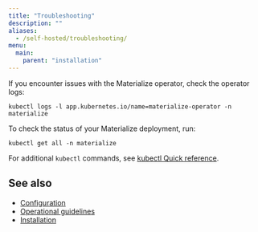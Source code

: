 ```yaml
---
title: "Troubleshooting"
description: ""
aliases:
  - /self-hosted/troubleshooting/
menu:
  main:
    parent: "installation"
---
```


If you encounter issues with the Materialize operator, check the operator logs:

```shell
kubectl logs -l app.kubernetes.io/name=materialize-operator -n materialize
```

To check the status of your Materialize deployment, run:

```shell
kubectl get all -n materialize
```

For additional `kubectl` commands, see [kubectl Quick reference](https://kubernetes.io/docs/reference/kubectl/quick-reference/).

## See also

- [Configuration](/installation/configuration/)
- [Operational guidelines](/installation/operational-guidelines/)
- [Installation](/installation/)

